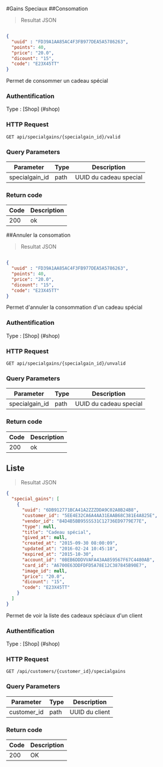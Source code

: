 #Gains Speciaux
##Consomation

> Resultat JSON

```json

{
  "uuid" : "FD39A1AA85AC4F3FB977DEA5A5786263",
  "points": 40,
  "price": "20.0",
  "dicount": "15",
  "code": "E23X45TT"
}
```

Permet de consommer un cadeau spécial

### Authentification

Type : [Shop] (#shop)

### HTTP Request

`GET api/specialgains/{specialgain_id}/valid`

### Query Parameters

Parameter | Type | Description
--------- | --------- | -----------
specialgain_id | path | UUID du cadeau special

### Return code
Code | Description
------- | ---------
200 | ok

##Annuler la consomation

> Resultat JSON

```json

{
  "uuid" : "FD39A1AA85AC4F3FB977DEA5A5786263",
  "points": 40,
  "price": "20.0",
  "dicount": "15",
  "code": "E23X45TT"
}
```

Permet d'annuler la consommation d'un cadeau spécial

### Authentification

Type : [Shop] (#shop)

### HTTP Request

`GET api/specialgains/{specialgain_id}/unvalid`

### Query Parameters

Parameter | Type | Description
--------- | --------- | -----------
specialgain_id | path | UUID du cadeau special

### Return code
Code | Description
------- | ---------
200 | ok


## Liste

>  Resultat JSON

```json
{
  "special_gains": [
    {
      "uuid": "6DB912771BCA41A2ZZZDDA9C02A8B24B8",
      "customer_id": "5EE4E32CA6A4AA31EAAB68C381E4A825E",
      "vendor_id": "84D4B5BB95SSS31C12736ED9779E77E",
      "type": null,
      "title": "Cadeau spécial",
      "gived_at": null,
      "created_at": "2015-09-30 08:00:09",
      "updated_at": "2016-02-24 10:45:18",
      "expired_at": "2015-10-30",
      "account_id": "0BEB6DDDVVAFA43AA859567F67C4480AB",
      "card_id": "A6700E63DDFDFD5A78E12C387845B90E7",
      "image_id": null,
      "price": "20.0",
      "dicount": "15",
      "code": "E23X45TT"
    }
  ]
}
```

Permet de voir la liste des cadeaux spéciaux d'un client

### Authentification

Type : [Shop] (#shop)

### HTTP Request

`GET /api/customers/{customer_id}/specialgains`

### Query Parameters

Parameter | Type | Description
--------- | --------- | -----------
customer_id | path | UUID du client

### Return code
Code | Description
------- | ---------
200 | OK
